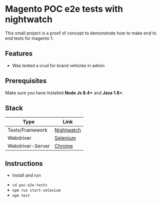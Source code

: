 # Magento POC e2e tests with nightwatch

This small project is a proof of concept to demonstrate how to make end to end tests for magento 1.

## Features
* Was tested a crud for brand vehicles in admin

## Prerequisites

Make sure you have installed **Node Js 8.4+** and  **Java 1.8+**.

## Stack

| Type | Link |
| ------ | ------ |
| Tests/Framework | [Nightwatch](https://github.com/nightwatchjs/nightwatch) |
| Webdriver | [Selenium](https://www.seleniumhq.org/) |
| Webdriver-Server | [Chrome](https://github.com/SeleniumHQ/selenium/wiki/ChromeDriver) |


## Instructions

* Install and run
- `cd poc-e2e-tests`
- `npm run start-selenium`
- `npm test`

